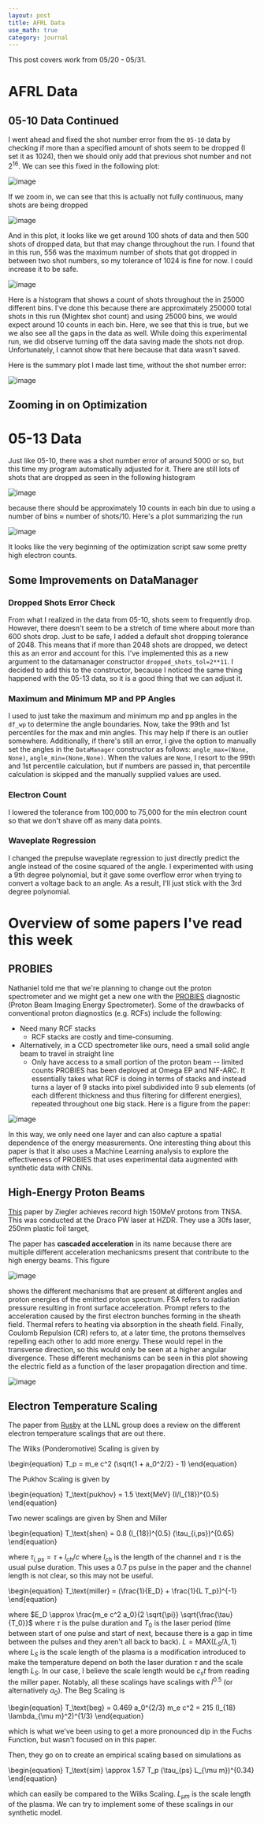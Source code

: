 ```yaml
---
layout: post
title: AFRL Data
use_math: true
category: journal
---
```


This post covers work from 05/20 - 05/31. 

# AFRL Data

## 05-10 Data Continued
I went ahead and fixed the shot number error from the `05-10` data by checking if more than a specified amount of shots seem to be dropped (I set it as 1024), then we should only add that previous shot number and not $2^{16}$. We can see this fixed in the following plot:

![image](https://github.com/ronak-n-desai/ronak-n-desai.github.io/assets/98538788/542345f1-4096-411e-a064-7f6a904de5b8)

If we zoom in, we can see that this is actually not fully continuous, many shots are being dropped

![image](https://github.com/ronak-n-desai/ronak-n-desai.github.io/assets/98538788/cdab82f5-6dce-4524-940a-d112ff4cee7e)

And in this plot, it looks like we get around 100 shots of data and then 500 shots of dropped data, but that may change throughout the run. I found that in this run, 556 was the maximum number of shots that got dropped in between two shot numbers, so my tolerance of 1024 is fine for now. I could increase it to be safe.

![image](https://github.com/ronak-n-desai/ronak-n-desai.github.io/assets/98538788/6df10cbf-e51c-461b-a24d-4e6be77c0f1f)

Here is a histogram that shows a count of shots throughout the in 25000 different bins. I've done this because there are approximately 250000 total shots in this run (Mightex shot count) and using 25000 bins, we would expect around 10 counts in each bin. 
Here, we see that this is true, but we we also see all the gaps in the data as well. While doing this experimental run, we did observe turning off the data saving made the shots not drop. Unfortunately, I cannot show that here because that data wasn't saved. 

Here is the summary plot I made last time, without the shot number error: 

![image](https://github.com/ronak-n-desai/ronak-n-desai.github.io/assets/98538788/ea01ea41-2f0d-416b-8dc3-367e9b52f598)

## Zooming in on Optimization

# 05-13 Data

Just like 05-10, there was a shot number error of around 5000 or so, but this time my program automatically adjusted for it. There are still lots of shots that are dropped as seen in the following histogram

![image](https://github.com/ronak-n-desai/ronak-n-desai.github.io/assets/98538788/a2d9764a-34be-4f46-9003-3aa1e50becfe)

because there should be approximately 10 counts in each bin due to using a number of bins $\approx$ number of shots/10. Here's a plot summarizing the run 

![image](https://github.com/ronak-n-desai/ronak-n-desai.github.io/assets/98538788/f6fc5be9-83d6-4c66-bb96-dbd9020be52b)

It looks like the very beginning of the optimization script saw some pretty high electron counts.

## Some Improvements on DataManager

### Dropped Shots Error Check
From what I realized in the data from 05-10, shots seem to frequently drop. However, there doesn't seem to be a stretch of time where about more than 600 shots drop. Just to be safe, I added a default shot dropping tolerance of 2048. This means that if more than 2048 shots are dropped, we detect this as an error and account for this. I've implemented this as a new argument to the datamanager constructor `dropped_shots_tol=2**11`. I decided to add this to the constructor, because I noticed the same thing happened with the 05-13 data, so it is a good thing that we can adjust it.

### Maximum and Minimum MP and PP Angles
I used to just take the maximum and minimum mp and pp angles in the `df_wp` to determine the angle boundaries. Now, take the 99th and 1st percentiles for the max and min angles. This may help if there is an outlier somewhere. Additionally, if there's still an error, I give the option to manually set the angles in the `DataManager` constructor as follows: `angle_max=(None, None)`, `angle_min=(None,None)`. When the values are `None`, I resort to the 99th and 1st percentile calculation, but if numbers are passed in, that percentile calculation is skipped and the manually supplied values are used.

### Electron Count
I lowered the tolerance from 100,000 to 75,000 for the min electron count so that we don't shave off as many data points.

### Waveplate Regression
I changed the prepulse waveplate regression to just directly predict the angle instead of the cosine squared of the angle. I experimented with using a 9th degree polynomial, but it gave some overflow error when trying to convert a voltage back to an angle. As a result, I'll just stick with the 3rd degree polynomial.



# Overview of some papers I've read this week

## PROBIES

Nathaniel told me that we're planning to change out the proton spectrometer and we might get a new one with the [PROBIES](https://pubs.aip.org/aip/rsi/article/94/2/023507/2869320/A-flexible-proton-beam-imaging-energy-spectrometer) diagnostic (Proton Beam Imaging Energy Spectrometer). Some of the drawbacks of conventional proton diagnostics (e.g. RCFs) include the following:
- Need many RCF stacks
  + RCF stacks are costly and time-consuming. 
- Alternatively, in a CCD spectrometer like ours, need a small solid angle beam to travel in straight line
  + Only have access to a small portion of the proton beam -- limited counts
PROBIES has been deployed at Omega EP and NIF-ARC. It essentially takes what RCF is doing in terms of stacks and instead turns a layer of 9 stacks into pixel subdivided into 9 sub elements (of each different thickness and thus filtering for different energies), repeated throughout one big stack. Here is a figure from the paper: 

![image](https://github.com/ronak-n-desai/ronak-n-desai.github.io/assets/98538788/8d0fbcd6-a2e9-45d8-aeaa-8304b06e4a92)

In this way, we only need one layer and can also capture a spatial dependence of the energy measurements. One interesting thing about this paper is that it also uses a Machine Learning analysis to explore the effectiveness of PROBIES that uses experimental data augmented with synthetic data with CNNs. 

## High-Energy Proton Beams

[This](https://www.nature.com/articles/s41567-024-02505-0) paper by Ziegler achieves record high 150MeV protons from TNSA. This was conducted at the Draco PW laser at HZDR. They use a 30fs laser, 250nm plastic foil target, 

The paper has **cascaded acceleration** in its name because there are multiple different acceleration mechanicsms present that contribute to the high energy beams. This figure

![image](https://github.com/ronak-n-desai/ronak-n-desai.github.io/assets/98538788/92c47de3-c6fe-446e-931d-9f060312cc49)

shows the different mechanisms that are present at different angles and proton energies of the emitted proton spectrum. FSA refers to radiation pressure resulting in front surface acceleration. Prompt refers to the acceleration caused by the first electron bunches forming in the sheath field.  Thermal refers to heating via absorption in the sheath field. Finally, Coulomb Repulsion (CR) refers to, at a later time, the protons themselves repelling each other to add more energy. These would repel in the transverse direction, so this would only be seen at a higher angular divergence. These different mechanisms can be seen in this plot showing the electric field as a function of the laser propagation direction and time. 

![image](https://github.com/ronak-n-desai/ronak-n-desai.github.io/assets/98538788/c9c0e513-b882-4461-bdb3-ee7a35b3d3b7)


## Electron Temperature Scaling

The paper from [Rusby](https://pubs.aip.org/aip/pop/article/31/4/040503/3284907/Review-and-meta-analysis-of-electron-temperatures) at the LLNL group does a review on the different electron temperature scalings that are out there. 

The Wilks (Ponderomotive) Scaling is given by 

\begin{equation}
T_p = m_e c^2 (\sqrt{1 + a_0^2/2} - 1)
\end{equation}

The Pukhov Scaling is given by 

\begin{equation}
  T_\text{pukhov} = 1.5 \text{MeV} (I/I_{18})^{0.5}
\end{equation}

Two newer scalings are given by Shen and Miller

\begin{equation}
  T_\text{shen} = 0.8 (I_{18})^{0.5} (\tau_{i,ps})^{0.65}
\end{equation}

where $\tau_{i,ps} = \tau + l_{ch}/c$ where $l_{ch}$ is the length of the channel and $\tau$ is the usual pulse duration. This uses a 0.7 ps pulse in the paper and the channel length is not clear, so this may not be useful.

\begin{equation}
  T_\text{miller} = (\frac{1}{E_D} + \frac{1}{L T_p})^{-1}
\end{equation}

where $E_D \approx \frac{m_e c^2 a_0}{2 \sqrt{\pi}} \sqrt{\frac{\tau}{T_0}}$ where $\tau$ is the pulse duration and $T_0$ is the laser period (time between start of one pulse and start of next, because there is a gap in time between the pulses and they aren't all back to back). $L = \text{MAX}(L_S/\lambda, 1)$ where $L_S$ is the scale length of the plasma is a modification introduced to make the temperature depend on both the laser duration $\tau$ and the scale length $L_S$. In our case, I believe the scale length would be $c_s t$ from reading the miller paper. Notably, all these scalings have scalings with $I^{0.5}$ (or alternatively $a_0$). The Beg Scaling is 

\begin{equation}
  T_\text{beg} = 0.469 a_0^{2/3} m_e c^2 = 215 (I_{18} \lambda_{\mu m}^2)^{1/3}
\end{equation}

which is what we've been using to get a more pronounced dip in the Fuchs Function, but wasn't focused on in this paper. 

Then, they go on to create an empirical scaling based on simulations as 

\begin{equation}
  T_\text{sim} \approx 1.57 T_p (\tau_{ps} L_{\mu m})^{0.34}
\end{equation}

which can easily be compared to the Wilks Scaling. $L_{\mu m}$ is the scale length of the plasma. We can try to implement some of these scalings in our synthetic model.









